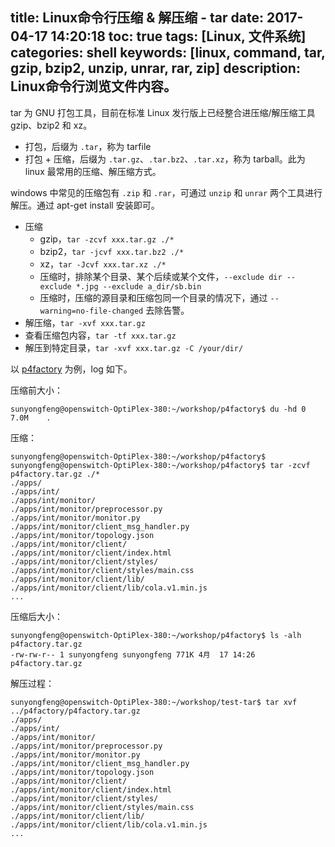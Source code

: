 title: Linux命令行压缩 & 解压缩 - tar
date: 2017-04-17 14:20:18
toc: true
tags: [Linux, 文件系统]
categories: shell
keywords: [linux, command, tar, gzip, bzip2, unzip, unrar, rar, zip]
description: Linux命令行浏览文件内容。
---

tar 为 GNU 打包工具，目前在标准 Linux 发行版上已经整合进压缩/解压缩工具 gzip、bzip2 和 xz。

* 打包，后缀为 `.tar`，称为 tarfile
* 打包 + 压缩，后缀为 `.tar.gz`、`.tar.bz2`、`.tar.xz`，称为 tarball。此为 linux 最常用的压缩、解压缩方式。

windows 中常见的压缩包有 `.zip` 和 `.rar`，可通过 `unzip` 和 `unrar` 两个工具进行解压。通过 apt-get install 安装即可。

* 压缩
  + gzip，`tar -zcvf xxx.tar.gz ./*`
  + bzip2，`tar -jcvf xxx.tar.bz2 ./*`
  + xz，`tar -Jcvf xxx.tar.xz ./*`
  + 压缩时，排除某个目录、某个后续或某个文件，`--exclude dir --exclude *.jpg --exclude a_dir/sb.bin`
  + 压缩时，压缩的源目录和压缩包同一个目录的情况下，通过 `--warning=no-file-changed` 去除告警。
* 解压缩，`tar -xvf xxx.tar.gz`
* 查看压缩包内容，`tar -tf xxx.tar.gz`
* 解压到特定目录，`tar -xvf xxx.tar.gz -C /your/dir/`

以 [p4factory](https://github.com/p4lang/p4factory) 为例，log 如下。

压缩前大小：

```
sunyongfeng@openswitch-OptiPlex-380:~/workshop/p4factory$ du -hd 0
7.0M    .
```

压缩：

```
sunyongfeng@openswitch-OptiPlex-380:~/workshop/p4factory$ 
sunyongfeng@openswitch-OptiPlex-380:~/workshop/p4factory$ tar -zcvf p4factory.tar.gz ./*
./apps/
./apps/int/
./apps/int/monitor/
./apps/int/monitor/preprocessor.py
./apps/int/monitor/monitor.py
./apps/int/monitor/client_msg_handler.py
./apps/int/monitor/topology.json
./apps/int/monitor/client/
./apps/int/monitor/client/index.html
./apps/int/monitor/client/styles/
./apps/int/monitor/client/styles/main.css
./apps/int/monitor/client/lib/
./apps/int/monitor/client/lib/cola.v1.min.js
...
```

压缩后大小：

```
sunyongfeng@openswitch-OptiPlex-380:~/workshop/p4factory$ ls -alh p4factory.tar.gz 
-rw-rw-r-- 1 sunyongfeng sunyongfeng 771K 4月  17 14:26 p4factory.tar.gz
```

解压过程：

```
sunyongfeng@openswitch-OptiPlex-380:~/workshop/test-tar$ tar xvf ../p4factory/p4factory.tar.gz 
./apps/
./apps/int/
./apps/int/monitor/
./apps/int/monitor/preprocessor.py
./apps/int/monitor/monitor.py
./apps/int/monitor/client_msg_handler.py
./apps/int/monitor/topology.json
./apps/int/monitor/client/
./apps/int/monitor/client/index.html
./apps/int/monitor/client/styles/
./apps/int/monitor/client/styles/main.css
./apps/int/monitor/client/lib/
./apps/int/monitor/client/lib/cola.v1.min.js
...
```
